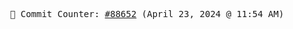 <p align="center">
    <samp>
        📮 Commit Counter: <a href="https://github.com/Javascript-void0/Javascript-void0/commits/main">#88652</a> (April 23, 2024 @ 11:54 AM)
    </samp>
</p>